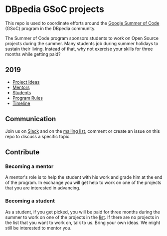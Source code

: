 # DBpedia GSoC projects
This repo is used to coordinate efforts around the [Google Summer of Code](https://summerofcode.withgoogle.com/) (GSoC) program in the DBpedia community.

The Summer of Code program sponsors students to work on Open Source projects during the summer. Many students job during summer holidays to sustain their living. Instead of that, why not exercise your skills for three months while getting paid?

## 2019
* [Project Ideas](https://github.com/dbpedia/GSoC/issues?q=is%3Aissue+is%3Aopen+label%3Aproject+label%3Agsoc-2018)
* [Mentors](https://github.com/dbpedia/GSoC/blob/master/2019/Mentors.md)
* [Students](https://github.com/dbpedia/GSoC/blob/master/2018/Students.md)
* [Program Rules](https://summerofcode.withgoogle.com/rules/)
* [Timeline](https://developers.google.com/open-source/gsoc/timeline)

## Communication
Join us on [Slack](https://dbpedia.slack.com/) and on the [mailing list](http://wiki.dbpedia.org/join/get-in-touch), comment or create an issue on this repo to discuss a specific topic.

## Contribute
### Becoming a mentor
A mentor's role is to help the student with his work and grade him at the end of the program. In exchange you will get help to work on one of the projects that you are interested in advancing.

### Becoming a student
As a student, if you get picked, you will be paid for three months during the summer to work on one of the projects in the [list](https://github.com/dbpedia/GSoC/issues?q=is%3Aissue+is%3Aopen+label%3Aproject+label%3Agsoc-2018). If there are no projects in the list that you want to work on, talk to us. Bring your own ideas. We might still be interested to mentor you.
